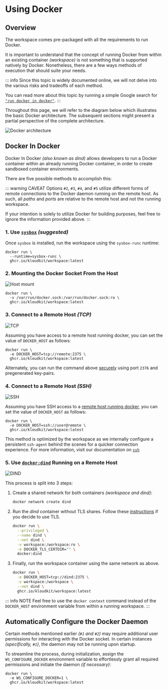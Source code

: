 # Using Docker

## Overview

The workspace comes pre-packaged with all the requirements to run Docker.

It is important to understand that the concept of running Docker from within an existing
container *(workspace)* is not something that is supported natively by Docker.
Nonetheless, there are a few ways methods of execution that should suite your needs.

::: info
Since this topic is widely documented online, we will not delve into the various risks and
tradeoffs of each method.

You can read more about this topic by running a simple Google search for
[`"run docker in docker"`](https://www.google.com/search?q=run+docker+in+docker).
:::

Throughout this page, we will refer to the diagram below which illustrates the basic
Docker architecture.
The subsequent sections might present a partial perspective of the complete architecture.

![Docker architecture](/docker/architecture.png)

## Docker In Docker

Docker In Docker *(also known as dind)* allows developers to run a Docker container within
an already running Docker container, in order to create sandboxed container environments.

There are five possible methods to accomplish this:

::: warning CAVEAT
Options `#2`, `#3`, `#4`, and `#5` utilize different forms of remote connections to the
Docker daemon running on the remote host.
As such, all *paths* and *ports* are relative to the remote host and not the running
workspace.

If your intention is solely to utilize Docker for building purposes, feel free to ignore
the information provided above.
:::

### 1. Use [`sysbox`](https://github.com/nestybox/sysbox) ***(suggested)***

Once `sysbox` is installed, run the workspace using the `sysbox-runc` runtime:

```sh{2}
docker run \
  --runtime=sysbox-runc \
  ghcr.io/kloudkit/workspace:latest
```

### 2. Mounting the Docker Socket From the Host

![Host mount](/docker/host-mount.png)

```sh{2}
docker run \
  -v /var/run/docker.sock:/var/run/docker.sock:ro \
  ghcr.io/kloudkit/workspace:latest
```

### 3. Connect to a Remote Host *(TCP)*

![TCP](/docker/tcp.png)

Assuming you have access to a remote host running docker, you can set the value of
`DOCKER_HOST` as follows:

```sh{2}
docker run \
  -e DOCKER_HOST=tcp://remote:2375 \
  ghcr.io/kloudkit/workspace:latest
```

Alternately, you can run the command above [securely][protect-tls] using port `2376` and
pregenerated key-pairs.

### 4. Connect to a Remote Host *(SSH)*

![SSH](/docker/ssh.png)

Assuming you have SSH access to a [remote host running docker][protect-ssh], you can set
the value of `DOCKER_HOST` as follows:

```sh{2}
docker run \
  -e DOCKER_HOST=ssh://user@remote \
  ghcr.io/kloudkit/workspace:latest
```

This method is optimized by the workspace as we internally configure a persistent
`ssh-agent` behind the scenes for a quicker connection experience.
For more information, visit our documentation on [`ssh`](/tools/ssh)

### 5. Use [`docker:dind`][dind] Running on a Remote Host

![DIND](/docker/dind.png)

This process is split into 3 steps:

1. Create a shared network for both containers *(workspace and dind)*:

    ```sh
    docker network create dind
    ```

2. Run the *dind* container without TLS shares. Follow these [instructions][protect-tls]
    if you decide to use TLS.

    ```sh
    docker run \
      --privileged \
      --name dind \
      --net dind \
      -v workspace:/workspace:ro \
      -e DOCKER_TLS_CERTDIR="" \
      docker:dind
    ```

3. Finally, run the workspace container using the same network as above.

    ```sh
    docker run \
      -e DOCKER_HOST=tcp://dind:2375 \
      -v workspace:/workspace \
      --net dind \
      ghcr.io/kloudkit/workspace:latest
    ```

::: info NOTE
Feel free to use the `docker context` command instead of the `DOCKER_HOST` environment
variable from within a running workspace.
:::

## Automatically Configure the Docker Daemon

Certain methods mentioned earlier *(`#1` and `#2`)* may require additional user
permissions for interacting with the Docker socket.
In certain instances *(specifically, `#1`)*, the daemon may not be running upon startup.

To streamline the process, during initialization, assign the `WS_CONFIGURE_DOCKER`
environment variable to effortlessly grant all required permissions and initiate the
daemon *(if necessary)*:

```sh{2}
docker run \
  -e WS_CONFIGURE_DOCKER=1 \
  ghcr.io/kloudkit/workspace:latest
```

[dind]: https://hub.docker.com/_/docker/tags?page=1&name=dind
[protect-tls]: https://docs.docker.com/engine/security/protect-access/#use-tls-https-to-protect-the-docker-daemon-socket
[protect-ssh]: https://docs.docker.com/engine/security/protect-access/#use-ssh-to-protect-the-docker-daemon-socket
